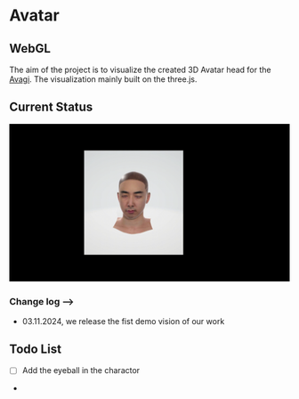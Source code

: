 # Avatar



## WebGL

The aim of the project is to visualize the created 3D Avatar head for the [Avagi](https://demo.avagi.com/#/home). The visualization mainly built on the three.js. 
## Current Status


![](demo/xt_demo.gif)


### Change log -->
* 03.11.2024, we release the fist demo vision of our work

## Todo List
* [ ] Add the eyeball in the charactor
* 
